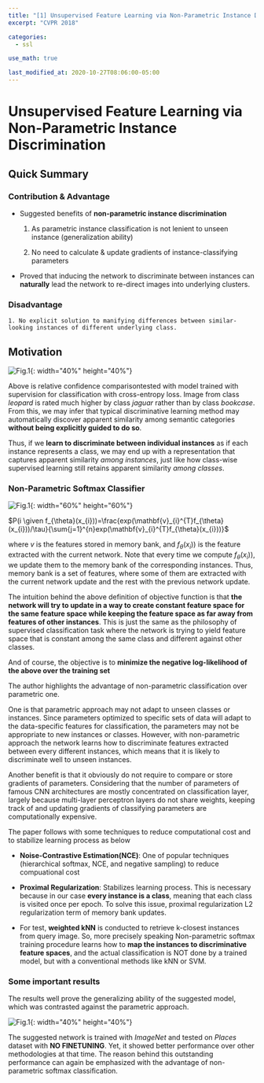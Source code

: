 ```yaml
---
title: "[1] Unsupervised Feature Learning via Non-Parametric Instance Discrimination"
excerpt: "CVPR 2018"

categories:
  - ssl

use_math: true

last_modified_at: 2020-10-27T08:06:00-05:00
---
```


# Unsupervised Feature Learning via Non-Parametric Instance Discrimination

## Quick Summary

### Contribution & Advantage
 
 - Suggested benefits of **non-parametric instance discrimination**
 	
 	1. As parametric instance classification is not lenient to unseen instance (generalization ability)
 
 	2. No need to calculate & update gradients of instance-classifying parameters
 
 - Proved that inducing the network to discriminate between instances can **naturally** lead the network to re-direct images into underlying clusters. 
 
 ### Disadvantage
 
	1. No explicit solution to manifying differences between similar-looking instances of different underlying class.


## Motivation

![Fig.1]({{site.url}}/assets/images/npid_1.png){: width="40%" height="40%"}


Above is relative confidence comparisontested with model trained with supervision for classification with cross-entropy loss. Image from class *leopard* is rated much higher by class *jaguar* rather than by class *bookcase*. From this, we may infer that typical discriminative learning method may automatically discover apparent similarity among semantic categories **without being explicitly guided to do so**.

Thus, if we **learn to discriminate between individual instances** as if each instance represents a class, we may end up with a representation that captures apparent similarity *among instances*, just like how class-wise supervised learning still retains apparent similarity *among classes*.


### Non-Parametric Softmax Classifier

![Fig.1]({{site.url}}/assets/images/npid_9.png){: width="60%" height="60%"}


$P(i \given f_{\theta}(x_{i}))=\frac{exp(\mathbf{v}_{i}^{T}f_{\theta}(x_{i}))/\tau}{\sum{j=1}^{n}exp(\mathbf{v}_{i}^{T}f_{\theta}(x_{i}))}$

where $v$ is the features stored in memory bank, and $f_{\theta}(x_{i}))$ is the feature extracted with the current network. Note that every time we compute $f_{\theta}(x_{i}))$, we update them to the memory bank of the corresponding instances. Thus, memory bank is a set of features, where some of them are extracted with the current network update and the rest with the previous network update. 

The intuition behind the above definition of objective function is that **the network will try to update in a way to create constant feature space for the same feature space while keeping the feature space as far away from features of other instances**. This is just the same as the philosophy of supervised classification task where the network is trying to yield feature space that is constant among the same class and different against other classes.

And of course, the objective is to **minimize the negative log-likelihood of the above over the training set**

The author highlights the advantage of non-parametric classification over parametric one. 

One is that parametric approach may not adapt to unseen classes or instances. Since parameters optimized to specific sets of data will adapt to the data-specific features for classification, the parameters may not be appropriate to new instances or classes. However, with non-parametric approach the network learns how to discriminate features extracted between every different instances, which means that it is likely to discriminate well to unseen instances.  

Another benefit is that it obviously do not require to compare or store gradients of parameters. Considering that the number of parameters of famous CNN architectures are mostly concentrated on classification layer, largely because multi-layer perceptron layers do not share weights, keeping track of and updating gradients of classifying parameters are computationally expensive. 

The paper follows with some techniques to reduce computational cost and to stabilize learning process as below

- **Noise-Contrastive Estimation(NCE)**: One of popular techniques (hierarchical softmax, NCE, and negative sampling) to reduce compuational cost

- **Proximal Regularization**: Stabilizes learning process. This is necessary because in our case **every instance is a class**, meaning that each class is visited once per epoch. To solve this issue, proximal regularization L2 regularization term of memory bank updates. 

- For test, **weighted kNN** is conducted to retrieve k-closest instances from query image. So, more precisely speaking Non-parametric softmax training procedure learns how to **map the instances to discriminative feature spaces**, and the actual classification is NOT done by a trained model, but with a conventional methods like kNN or SVM. 

### Some important results

The results well prove the generalizing ability of the suggested model, which was contrasted against the parametric approach. 

![Fig.1]({{site.url}}/assets/images/npid_2.png){: width="40%" height="40%"}

The suggested network is trained with *ImageNet* and tested on *Places* dataset with **NO FINETUNING**. Yet, it showed better performance over other methodologies at that time. The reason behind this outstanding performance can again be emphasized with the advantage of non-parametric softmax classification. 